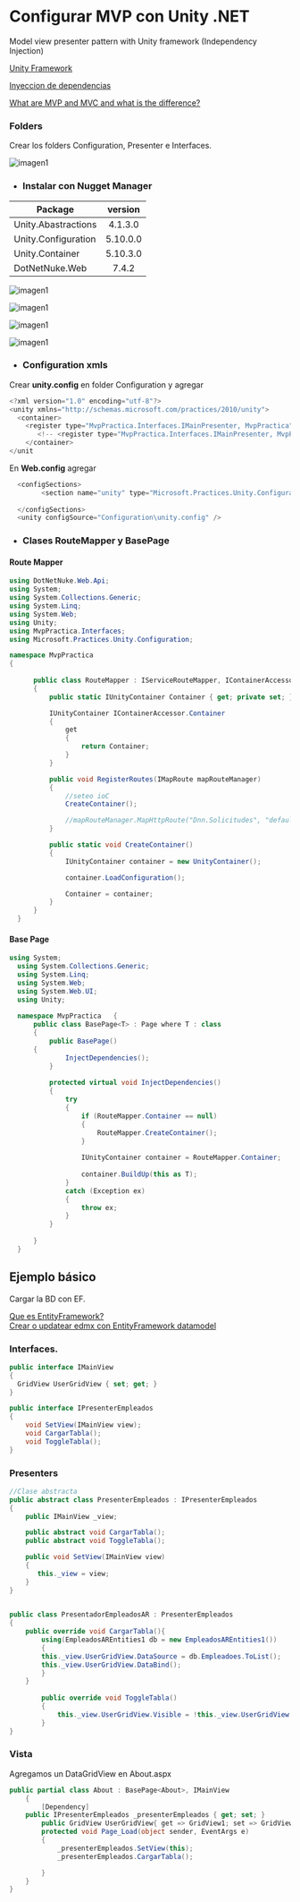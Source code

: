 # Configurar MVP con Unity .NET
Model view presenter pattern with Unity framework (Independency Injection)

[Unity Framework](https://www.c-sharpcorner.com/UploadFile/dhananjaycoder/unity-framework/)

[Inyeccion de dependencias](https://thatcsharpguy.com/posts/la-inyeccion-de-dependencias/)

[What are MVP and MVC and what is the difference?](https://stackoverflow.com/questions/2056/what-are-mvp-and-mvc-and-what-is-the-difference)

### Folders

Crear los folders Configuration, Presenter e Interfaces.

![imagen1](https://github.com/diaznicolasandres1/mvp-unity/blob/master/fotos-readme/folders.png?raw=true)

* ### Instalar con Nugget Manager

| Package       | version           
| ------------- |:-------------:|
|  Unity.Abastractions | 4.1.3.0 |
| Unity.Configuration      | 5.10.0.0      | 
| Unity.Container | 5.10.3.0      |   
| DotNetNuke.Web | 7.4.2      |

![imagen1](https://github.com/diaznicolasandres1/mvp-unity/blob/master/fotos-readme/1.png?raw=true)

![imagen1](https://github.com/diaznicolasandres1/mvp-unity/blob/master/fotos-readme/3.png?raw=true)

![imagen1](https://github.com/diaznicolasandres1/mvp-unity/blob/master/fotos-readme/4.png?raw=true)

![imagen1](https://github.com/diaznicolasandres1/mvp-unity/blob/master/fotos-readme/5.png?raw=true)


* ### Configuration xmls
Crear **unity.config** en folder Configuration y agregar

```c#
<?xml version="1.0" encoding="utf-8"?>
<unity xmlns="http://schemas.microsoft.com/practices/2010/unity">
  <container>
    <register type="MvpPractica.Interfaces.IMainPresenter, MvpPractica" mapTo="MvpPractica.Presenters.AR.MainPresenterAR, MvpPractica"/>
       <!-- <register type="MvpPractica.Interfaces.IMainPresenter, MvpPractica" mapTo="MvpPractica.Presenters.US.MainPresenterUS, MvpPractica"/> -->
    </container>
</unit
```

En **Web.config** agregar

```c#
  <configSections>
    	<section name="unity" type="Microsoft.Practices.Unity.Configuration.UnityConfigurationSection, Unity.Configuration" />
    
  </configSections>
  <unity configSource="Configuration\unity.config" />
  ```
  
 * ### Clases RouteMapper y BasePage
  
 #### Route Mapper
  ```c#
  using DotNetNuke.Web.Api;
using System;
using System.Collections.Generic;
using System.Linq;
using System.Web;
using Unity;
using MvpPractica.Interfaces;
using Microsoft.Practices.Unity.Configuration;

namespace MvpPractica
{ 
    
        public class RouteMapper : IServiceRouteMapper, IContainerAccessor
        {
            public static IUnityContainer Container { get; private set; }

            IUnityContainer IContainerAccessor.Container
            {
                get
                {
                    return Container;
                }
            }

            public void RegisterRoutes(IMapRoute mapRouteManager)
            {
                //seteo ioC
                CreateContainer();

                //mapRouteManager.MapHttpRoute("Dnn.Solicitudes", "default", "{controller}/{action}", new[] { "DirecTV.SDSNET.Dnn.Solicitudes" });
            }

            public static void CreateContainer()
            {
                IUnityContainer container = new UnityContainer();

                container.LoadConfiguration();

                Container = container;
            }
        }
    }
  ```
  
   #### Base Page
  ```c#
  using System;  
	using System.Collections.Generic;  
	using System.Linq;  
	using System.Web;  
	using System.Web.UI;  
	using Unity;  
	  
	namespace MvpPractica	{  
	    public class BasePage<T> : Page where T : class  
	    {  
	        public BasePage()
        {  
	            InjectDependencies();  
	        }  
	  
	        protected virtual void InjectDependencies()
	        {  
	            try  
	            {  
	                if (RouteMapper.Container == null)  
	                {  
	                    RouteMapper.CreateContainer();  
	                }  
	  
	                IUnityContainer container = RouteMapper.Container;  
	  
	                container.BuildUp(this as T);  
	            }  
	            catch (Exception ex)  
	            {  
	                throw ex;  
	            }  
	        }  
	  
	    }  
	}  
  ```
  
  ## Ejemplo básico
  Cargar la BD con EF.
  
  [Que es EntityFramework?](https://docs.microsoft.com/en-us/dotnet/framework/data/adonet/ef/overview)   
  [Crear o updatear  edmx  con EntityFramework datamodel](https://www.c-sharpcorner.com/article/create-and-update-an-edmx-file-using-entity-framework-data-model-in-visual-stud/)
  
  ### Interfaces.
  ```c#
public interface IMainView
{   
	GridView UserGridView { set; get; }
}

```

```c#
public interface IPresenterEmpleados
{
	void SetView(IMainView view);
	void CargarTabla();
	void ToggleTabla();
}
```

### __Presenters__

```c#
//Clase abstracta
public abstract class PresenterEmpleados : IPresenterEmpleados
{
	public IMainView _view;

	public abstract void CargarTabla();
	public abstract void ToggleTabla();

	public void SetView(IMainView view)
	{
 	   this._view = view;
	}
}

```

```c#
   
public class PresentadorEmpleadosAR : PresenterEmpleados
{
	public override void CargarTabla(){
	    using(EmpleadosAREntities1 db = new EmpleadosAREntities1())
	    {
		this._view.UserGridView.DataSource = db.Empleadoes.ToList();
		this._view.UserGridView.DataBind();
	    }
	}
	
    	public override void ToggleTabla()
        {
            this._view.UserGridView.Visible = !this._view.UserGridView.Visible;
        }
} 
```

### Vista
Agregamos un DataGridView en About.aspx

```c#
public partial class About : BasePage<About>, IMainView
    {
        [Dependency]       
	public IPresenterEmpleados _presenterEmpleados { get; set; }       
        public GridView UserGridView{ get => GridView1; set => GridView1 = value; }
        protected void Page_Load(object sender, EventArgs e)
        {            
            _presenterEmpleados.SetView(this);            
            _presenterEmpleados.CargarTabla();

        }
    }
}
```




  
